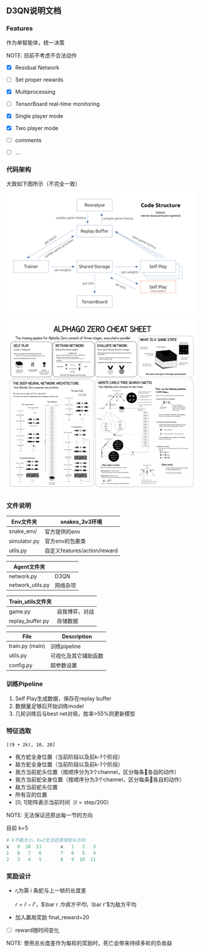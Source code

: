 ## D3QN说明文档

### Features

作为单智能体，统一决策

NOTE: 目前不考虑不合法动作

- [x] Residual Network
- [ ] Set proper rewards
- [x] Multiprocessing
- [ ] TensorBoard real-time monitoring
- [x] Single player mode
- [x] Two player mode
- [ ] comments
- [ ] ...



### 代码架构

大致如下图所示（不完全一致）

![](assets/code-structure.png)

![](assets/alpha_go_zero_cheat_sheet.png)



### 文件说明

| Env文件夹    | snakes_3v3环境               |
| ------------ | ---------------------------- |
| snake_env/   | 官方提供的env                |
| simulator.py | 官方env的包裹类              |
| utils.py     | 自定义features/action/reward |

| Agent文件夹      |          |
| ---------------- | -------- |
| network.py       | D3QN     |
| network_utils.py | 网络杂项 |

| Train_utils文件夹 |                |
| ----------------- | -------------- |
| game.py           | 自我博弈，对战 |
| replay_buffer.py  | 存储数据       |

| File            | Description          |
| --------------- | -------------------- |
| train.py (main) | 训练pipeline         |
| utils.py        | 可视化及其它辅助函数 |
| config.py       | 超参数设置           |



### 训练Pipeline

1. Self Play生成数据，保存在replay buffer
2. 数据量足够后开始训练model
3. 几轮训练后与best net对局，胜率>55%则更新模型



### 特征选取

`[(9 + 2k), 10, 20]`

- 我方蛇全身位置（当前阶段以及前k-1个阶段）
- 敌方蛇全身位置（当前阶段以及前k-1个阶段）
- 我方当前蛇头位置（按顺序分为3个channel，区分每条:snake:各自的动作）
- 我方当前蛇全身位置（按顺序分为3个channel，区分每条:snake:各自的动作）
- 敌方当前蛇头位置
- 所有豆的位置
- [0, 1]矩阵表示当前时间（$t=\text{step}/200$）

NOTE: 无法保证还原出每一节的方向

目前 k=5

```python
# k不能太小，k=2无法还原成蛇头方向
x   9  10  11		x   1   2   3
1   8   7   6		7   6   5   4	
2   3   4   5		8   9  10  11
```



### 奖励设计

- $r_i$为第 i 条蛇与上一帧的长度差

  $r=\bar r-\bar r'$，$\bar r $为我方平均，$\bar r'$为敌方平均

- 加入赢局奖励 final_reward=20

- [ ] reward随时间变化

NOTE: 使用总长度差作为每轮的奖励时，死亡会带来持续多轮的负收益


